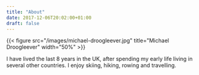 ```yaml
---
title: "About"
date: 2017-12-06T20:02:00+01:00
draft: false
---
```

{{< figure src="/images/michael-droogleever.jpg" title="Michael Droogleever" width="50%" >}}

I have lived the last 8 years in the UK, after spending my early life living in several other countries. I enjoy skiing, hiking, rowing and travelling.
